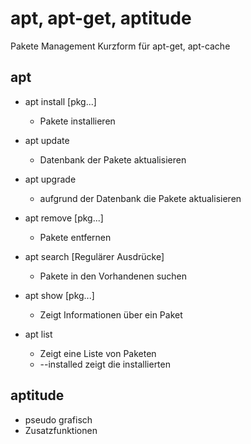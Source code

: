 # apt, apt-get, aptitude

Pakete Management Kurzform für apt-get, apt-cache

## apt

- apt install [pkg...]

  - Pakete installieren

- apt update

  - Datenbank der Pakete aktualisieren

- apt upgrade

  - aufgrund der Datenbank die Pakete aktualisieren

- apt remove [pkg...]

  - Pakete entfernen

- apt search [Regulärer Ausdrücke]

  - Pakete in den Vorhandenen suchen

- apt show [pkg...]

  - Zeigt Informationen über ein Paket

- apt list

  - Zeigt eine Liste von Paketen
  - --installed zeigt die installierten

## aptitude

- pseudo grafisch
- Zusatzfunktionen
